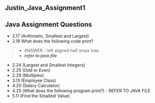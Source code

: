 ## Justin_Java_Assignment1

## Java Assignment Questions
-  2.17 (Arithmetic, Smallest and Largest)
-  2.19  What does the following code print?
  > -  ANSWER - left aligned half xmax tree
  > - ***refer to java file***
- 2.24 (Largest and Smallest Integers)
- 2.25 (Odd or Even)
- 2.26 (Multiples)
- 3.13 (Employee Class)
- 4.20 (Salary Calculator)
- 4.25 (What does the following program print?) - REFER TO JAVA FILE
- 5.11 (Find the Smallest Value)
